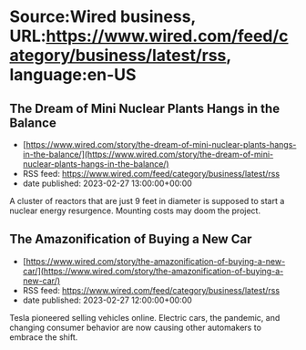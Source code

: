 # Source:Wired business, URL:https://www.wired.com/feed/category/business/latest/rss, language:en-US

## The Dream of Mini Nuclear Plants Hangs in the Balance
 - [https://www.wired.com/story/the-dream-of-mini-nuclear-plants-hangs-in-the-balance/](https://www.wired.com/story/the-dream-of-mini-nuclear-plants-hangs-in-the-balance/)
 - RSS feed: https://www.wired.com/feed/category/business/latest/rss
 - date published: 2023-02-27 13:00:00+00:00

A cluster of reactors that are just 9 feet in diameter is supposed to start a nuclear energy resurgence. Mounting costs may doom the project.

## The Amazonification of Buying a New Car
 - [https://www.wired.com/story/the-amazonification-of-buying-a-new-car/](https://www.wired.com/story/the-amazonification-of-buying-a-new-car/)
 - RSS feed: https://www.wired.com/feed/category/business/latest/rss
 - date published: 2023-02-27 12:00:00+00:00

Tesla pioneered selling vehicles online. Electric cars, the pandemic, and changing consumer behavior are now causing other automakers to embrace the shift.

